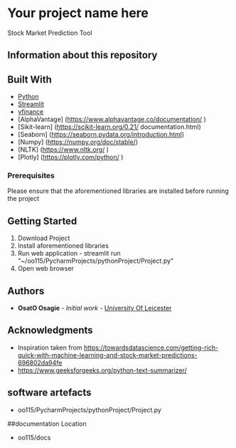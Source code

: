 # Your project name here
Stock Market Prediction Tool
## Information about this repository

## Built With

* [Python](https://docs.python.org/3/)  
* [Streamlit](https://docs.streamlit.io/en/stable/ )
* [yfinance](https://pypi.org/project/yfinance/ )
* [AlphaVantage] (https://www.alphavantage.co/documentation/ ) 
* [Sikit-learn] (https://scikit-learn.org/0.21/ documentation.html)
* [Seaborn] (https://seaborn.pydata.org/introduction.html)
* [Numpy] (https://numpy.org/doc/stable/)
* [NLTK] (https://www.nltk.org/ )
* [Plotly] (https://plotly.com/python/ )

### Prerequisites
Please ensure that the aforementioned libraries are installed before running the project

## Getting Started

1. Download Project
2. Install aforementioned libraries
3. Run web application -  streamlit run "~/oo115/PycharmProjects/pythonProject/Project.py"
4. Open web browser 

## Authors

* **OsatO Osagie** - *Initial work* - [University Of Leicester](https://campus.cs.le.ac.uk/gitlab/ug_project/20-21/oo115/)

## Acknowledgments

* Inspiration taken from https://towardsdatascience.com/getting-rich-quick-with-machine-learning-and-stock-market-predictions-696802da94fe
* https://www.geeksforgeeks.org/python-text-summarizer/ 


## software artefacts

* oo115/PycharmProjects/pythonProject/Project.py

##documentation Location 

* oo115/docs


